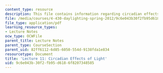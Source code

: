 ```yaml
---
content_type: resource
description: This file contains information regarding circadian effects of light.
file: /media/courses/4-430-daylighting-spring-2012/9c6e043b30f2fb95d6186f8207348585_MIT4_430S12_lec11.pdf
file_type: application/pdf
learning_resource_types:
- Lecture Notes
ocw_type: OCWFile
parent_title: Lecture Notes
parent_type: CourseSection
parent_uid: 82ff6112-6d85-6050-554d-9138fda1e834
resourcetype: Document
title: 'Lecture 11: Circadian Effects of Light'
uid: 9c6e043b-30f2-fb95-d618-6f8207348585
---
```

